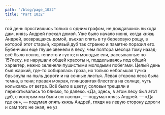 ```yaml
---
path: "/blog/page_1032"
title: "Part 1032"
---
```


гой день простившись только с одним графом, не дождавшись выхода дам, князь Андрей поехал домой.
Уже было начало июня, когда князь Андрей, возвращаясь домой, въехал опять в ту березовую рощу, в которой этот старый, корявый дуб так странно и памятно поразил его. Бубенчики еще глуше звенели в лесу, чем полтора месяца тому назад; всё было полно, тенисто и густо; и молодые ели, рассыпанные по 157лесу, не нарушали общей красоты и, подделываясь под общий характер, нежно зеленели пушистыми молодыми побегами.
Целый день был жаркий, где-то собиралась гроза, но только небольшая тучка брызнула на пыль дороги и на сочные листья. Левая сторона леса была темна, в тени; правая мокрая, глянцовитая блестела на солнце, чуть колыхаясь от ветра. Всё было в цвету; соловьи трещали и перекатывались то близко, то далеко.
«Да, здесь, в этом лесу был этот дуб, с которым мы были согласны», — подумал князь Андрей. — «Да где он», — подумал опять князь Андрей, глядя на левую сторону дороги и сам того не зная, не уз
